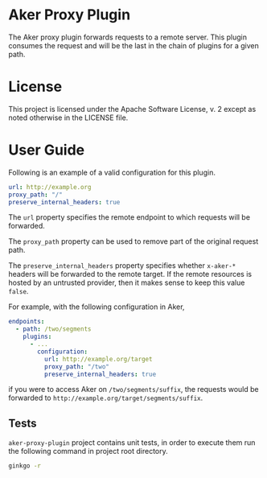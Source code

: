 Aker Proxy Plugin
=================

The Aker proxy plugin forwards requests to a remote server. This plugin consumes the request and will be the last in the chain of plugins for a given path.

# License
This project is licensed under the Apache Software License, v. 2 except as noted otherwise in the LICENSE file.

# User Guide

Following is an example of a valid configuration for this plugin.

```yaml
url: http://example.org
proxy_path: "/"
preserve_internal_headers: true
```

The `url` property specifies the remote endpoint to which requests will be forwarded.

The `proxy_path` property can be used to remove part of the original request path.

The `preserve_internal_headers` property specifies whether `x-aker-*` headers will be forwarded to the remote target. If the remote resources is hosted by an untrusted provider, then it makes sense to keep this value `false`.

For example, with the following configuration in Aker,

```yaml
endpoints:
  - path: /two/segments
    plugins:
      - ...
        configuration:
          url: http://example.org/target
          proxy_path: "/two"
          preserve_internal_headers: true
```

if you were to access Aker on `/two/segments/suffix`, the requests would be forwarded to `http://example.org/target/segments/suffix`.

## Tests

`aker-proxy-plugin` project contains unit tests, in order to execute them run the following command in project root directory.

```bash
ginkgo -r
```

